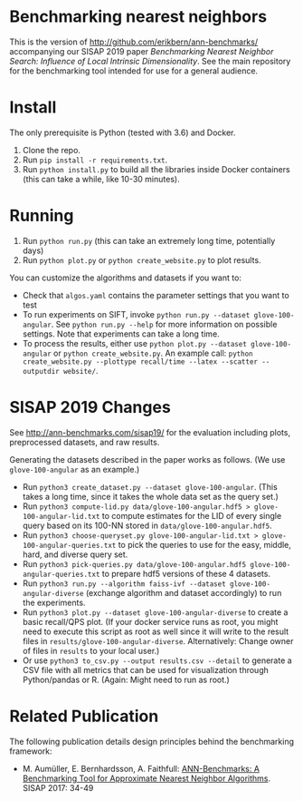 Benchmarking nearest neighbors
==============================

This is the version of http://github.com/erikbern/ann-benchmarks/ accompanying our SISAP 2019 paper _Benchmarking Nearest Neighbor Search: Influence of Local Intrinsic Dimensionality_. 
See the main repository for the benchmarking tool intended for use for a general audience. 


Install
=======

The only prerequisite is Python (tested with 3.6) and Docker.

1. Clone the repo.
2. Run `pip install -r requirements.txt`.
3. Run `python install.py` to build all the libraries inside Docker containers (this can take a while, like 10-30 minutes).

Running
=======

1. Run `python run.py` (this can take an extremely long time, potentially days)
2. Run `python plot.py` or `python create_website.py` to plot results.

You can customize the algorithms and datasets if you want to:

* Check that `algos.yaml` contains the parameter settings that you want to test
* To run experiments on SIFT, invoke `python run.py --dataset glove-100-angular`. See `python run.py --help` for more information on possible settings. Note that experiments can take a long time. 
* To process the results, either use `python plot.py --dataset glove-100-angular` or `python create_website.py`. An example call: `python create_website.py --plottype recall/time --latex --scatter --outputdir website/`. 

SISAP 2019 Changes
=====

See http://ann-benchmarks.com/sisap19/ for the evaluation including plots, preprocessed datasets, and raw results.

Generating the datasets described in the paper works as follows. (We use `glove-100-angular` as an example.)

- Run `python3 create_dataset.py --dataset glove-100-angular`. (This takes a long time, since it takes the whole data set as the query set.)
- Run `python3 compute-lid.py data/glove-100-angular.hdf5 > glove-100-angular-lid.txt` to compute estimates for the LID of every single query based on its 100-NN stored in `data/glove-100-angular.hdf5`. 
- Run `python3 choose-queryset.py glove-100-angular-lid.txt > glove-100-angular-queries.txt` to pick the queries to use for the easy, middle, hard, and diverse query set.
- Run `python3 pick-queries.py data/glove-100-angular.hdf5 glove-100-angular-queries.txt` to prepare hdf5 versions of these 4 datasets. 
- Run `python3 run.py --algorithm faiss-ivf --dataset glove-100-angular-diverse` (exchange algorithm and dataset accordingly) to run the experiments.
- Run `python3 plot.py --dataset glove-100-angular-diverse` to create a basic recall/QPS plot. (If your docker service runs as root, you might need to execute this script as root as well since it will write to the result files in `results/glove-100-angular-diverse`. Alternatively: Change owner of files in `results` to your local user.) 
- Or use `python3 to_csv.py --output results.csv --detail` to generate a CSV file with all metrics that can be used for visualization through Python/pandas or R. (Again: Might need to run as root.)














Related Publication
==================

The following publication details design principles behind the benchmarking framework: 

- M. Aumüller, E. Bernhardsson, A. Faithfull:
[ANN-Benchmarks: A Benchmarking Tool for Approximate Nearest Neighbor Algorithms](http://www.itu.dk/people/maau/additional/sisap2017-preprint.pdf). SISAP 2017: 34-49
